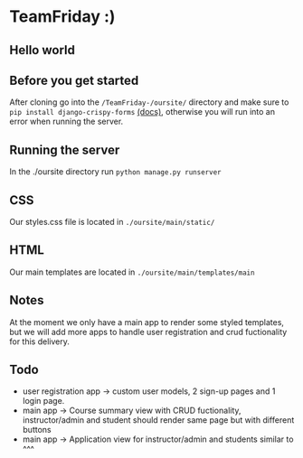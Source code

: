 # TeamFriday :)

## Hello world


## Before you get started 

After cloning go into the `/TeamFriday-/oursite/` directory and make sure to ```pip install django-crispy-forms``` [(docs)](https://django-crispy-forms.readthedocs.io/en/latest/install.html), otherwise you will run into an error when running the server.

## Running the server

In the ./oursite directory run ```python manage.py runserver```

## CSS

Our styles.css file is located in `./oursite/main/static/`

## HTML

Our main templates are located in `./oursite/main/templates/main`

## Notes
At the moment we only have a main app to render some styled templates, but we will add more apps to handle user registration and crud fuctionality for this delivery.

## Todo
- user registration app -> custom user models, 2 sign-up pages and 1 login page.
- main app -> Course summary view with CRUD fuctionality, instructor/admin and student should render same page but with different buttons
- main app -> Application view for instructor/admin and students similar to ^^^
